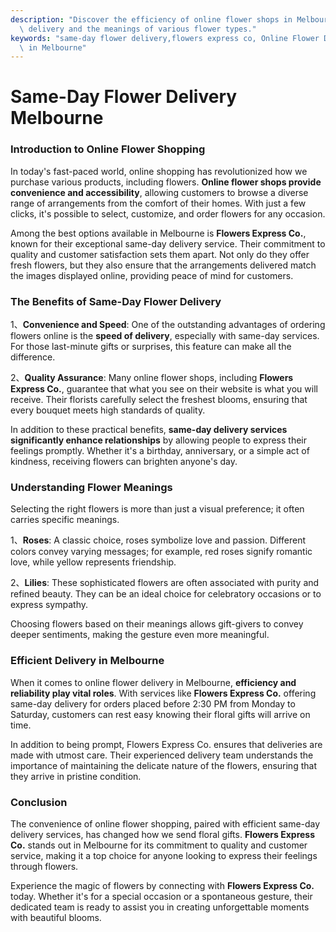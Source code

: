 ```yaml
---
description: "Discover the efficiency of online flower shops in Melbourne, focusing on same-day\
  \ delivery and the meanings of various flower types."
keywords: "same-day flower delivery,flowers express co, Online Flower Delivery,Send Fresh Flowers\
  \ in Melbourne"
---
```

# Same-Day Flower Delivery Melbourne

### Introduction to Online Flower Shopping

In today's fast-paced world, online shopping has revolutionized how we purchase various products, including flowers. **Online flower shops provide convenience and accessibility**, allowing customers to browse a diverse range of arrangements from the comfort of their homes. With just a few clicks, it's possible to select, customize, and order flowers for any occasion.

Among the best options available in Melbourne is **Flowers Express Co.**, known for their exceptional same-day delivery service. Their commitment to quality and customer satisfaction sets them apart. Not only do they offer fresh flowers, but they also ensure that the arrangements delivered match the images displayed online, providing peace of mind for customers.

### The Benefits of Same-Day Flower Delivery

1、**Convenience and Speed**: One of the outstanding advantages of ordering flowers online is the **speed of delivery**, especially with same-day services. For those last-minute gifts or surprises, this feature can make all the difference.

2、**Quality Assurance**: Many online flower shops, including **Flowers Express Co.**, guarantee that what you see on their website is what you will receive. Their florists carefully select the freshest blooms, ensuring that every bouquet meets high standards of quality.

In addition to these practical benefits, **same-day delivery services significantly enhance relationships** by allowing people to express their feelings promptly. Whether it's a birthday, anniversary, or a simple act of kindness, receiving flowers can brighten anyone's day.

### Understanding Flower Meanings

Selecting the right flowers is more than just a visual preference; it often carries specific meanings. 

1、**Roses**: A classic choice, roses symbolize love and passion. Different colors convey varying messages; for example, red roses signify romantic love, while yellow represents friendship.

2、**Lilies**: These sophisticated flowers are often associated with purity and refined beauty. They can be an ideal choice for celebratory occasions or to express sympathy.

Choosing flowers based on their meanings allows gift-givers to convey deeper sentiments, making the gesture even more meaningful.

### Efficient Delivery in Melbourne

When it comes to online flower delivery in Melbourne, **efficiency and reliability play vital roles**. With services like **Flowers Express Co.** offering same-day delivery for orders placed before 2:30 PM from Monday to Saturday, customers can rest easy knowing their floral gifts will arrive on time.

In addition to being prompt, Flowers Express Co. ensures that deliveries are made with utmost care. Their experienced delivery team understands the importance of maintaining the delicate nature of the flowers, ensuring that they arrive in pristine condition.

### Conclusion

The convenience of online flower shopping, paired with efficient same-day delivery services, has changed how we send floral gifts. **Flowers Express Co.** stands out in Melbourne for its commitment to quality and customer service, making it a top choice for anyone looking to express their feelings through flowers.

Experience the magic of flowers by connecting with **Flowers Express Co.** today. Whether it's for a special occasion or a spontaneous gesture, their dedicated team is ready to assist you in creating unforgettable moments with beautiful blooms.
